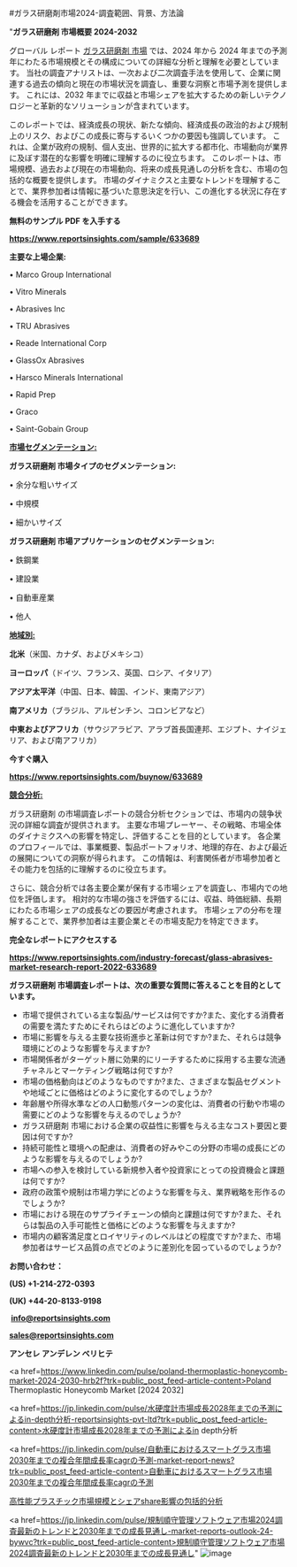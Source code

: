 #ガラス研磨剤市場2024-調査範囲、背景、方法論

"<strong>ガラス研磨剤 市場概要 2024-2032</strong>

グローバル レポート <a href=https://www.reportsinsights.com/sample/633689>ガラス研磨剤 市場</a> では、2024 年から 2024 年までの予測年にわたる市場規模とその構成についての詳細な分析と理解を必要としています。 当社の調査アナリストは、一次および二次調査手法を使用して、企業に関連する過去の傾向と現在の市場状況を調査し、重要な洞察と市場予測を提供します。 これには、2032 年までに収益と市場シェアを拡大​​するための新しいテクノロジーと革新的なソリューションが含まれています。

このレポートでは、経済成長の現状、新たな傾向、経済成長の政治的および規制上のリスク、およびこの成長に寄与するいくつかの要因も強調しています。 これは、企業が政府の規制、個人支出、世界的に拡大する都市化、市場動向が業界に及ぼす潜在的な影響を明確に理解するのに役立ちます。 このレポートは、市場規模、過去および現在の市場動向、将来の成長見通しの分析を含む、市場の包括的な概要を提供します。 市場のダイナミクスと主要なトレンドを理解することで、業界参加者は情報に基づいた意思決定を行い、この進化する状況に存在する機会を活用することができます。

<strong><b>無料のサンプル PDF を入手する</b></strong>

<a href=https://www.reportsinsights.com/sample/633689><strong><u>https://www.reportsinsights.com/sample/633689</u></strong></a>

<strong>主要な上場企業:</strong>

• Marco Group International

• Vitro Minerals

• Abrasives Inc

• TRU Abrasives

• Reade International Corp

• GlassOx Abrasives

• Harsco Minerals International

• Rapid Prep

• Graco

• Saint-Gobain Group

<strong><u>市場セグメンテーション</u></strong><strong><u>:</u></strong>

<strong>ガラス研磨剤 市場タイプのセグメンテーション:</strong>

• 余分な粗いサイズ

• 中規模

• 細かいサイズ

<strong>ガラス研磨剤 市場アプリケーションのセグメンテーション:</strong>

• 鉄鋼業

• 建設業

• 自動車産業

• 他人

<strong><u>地域別</u></strong><strong><u>:</u></strong>

<strong>北米</strong>（米国、カナダ、およびメキシコ）

<strong>ヨーロッパ</strong>（ドイツ、フランス、英国、ロシア、イタリア）

<strong>アジア太平洋</strong>（中国、日本、韓国、インド、東南アジア）

<strong>南アメリカ</strong>（ブラジル、アルゼンチン、コロンビアなど）

<strong>中東およびアフリカ</strong>（サウジアラビア、アラブ首長国連邦、エジプト、ナイジェリア、および南アフリカ）

<strong>今すぐ購入</strong>

<a href=https://www.reportsinsights.com/buynow/633689><strong><u>https://www.reportsinsights.com/buynow/633689</u></strong></a>

<strong><u>競合分析:</u></strong>

ガラス研磨剤 の市場調査レポートの競合分析セクションでは、市場内の競争状況の詳細な調査が提供されます。 主要な市場プレーヤー、その戦略、市場全体のダイナミクスへの影響を特定し、評価することを目的としています。 各企業のプロフィールでは、事業概要、製品ポートフォリオ、地理的存在、および最近の展開についての洞察が得られます。 この情報は、利害関係者が市場参加者とその能力を包括的に理解するのに役立ちます。

さらに、競合分析では各主要企業が保有する市場シェアを調査し、市場内での地位を評価します。 相対的な市場の強さを評価するには、収益、時価総額、長期にわたる市場シェアの成長などの要因が考慮されます。 市場シェアの分布を理解することで、業界参加者は主要企業とその市場支配力を特定できます。

<strong>完全なレポートにアクセスする</strong>

<a href=https://www.reportsinsights.com/industry-forecast/glass-abrasives-market-research-report-2022-633689><strong><u><b>https://www.reportsinsights.com/industry-forecast/glass-abrasives-market-research-report-2022-633689</b></u></strong></a>

<strong><b>ガラス研磨剤 市場調査レポートは、次の重要な質問に答えることを目的としています。</b></strong>
<ul>
  <li>市場で提供されている主な製品/サービスは何ですか?また、変化する消費者の需要を満たすためにそれらはどのように進化していますか?</li>
  <li>市場に影響を与える主要な技術進歩と革新は何ですか?また、それらは競争環境にどのような影響を与えますか?</li>
  <li>市場関係者がターゲット層に効果的にリーチするために採用する主要な流通チャネルとマーケティング戦略は何ですか?</li>
  <li>市場の価格動向はどのようなものですか?また、さまざまな製品セグメントや地域ごとに価格はどのように変化するのでしょうか?</li>
  <li>年齢層や所得水準などの人口動態パターンの変化は、消費者の行動や市場の需要にどのような影響を与えるのでしょうか?</li>
  <li>ガラス研磨剤 市場における企業の収益性に影響を与える主なコスト要因と要因は何ですか?</li>
  <li>持続可能性と環境への配慮は、消費者の好みやこの分野の市場の成長にどのような影響を与えるのでしょうか?</li>
  <li>市場への参入を検討している新規参入者や投資家にとっての投資機会と課題は何ですか?</li>
  <li>政府の政策や規制は市場力学にどのような影響を与え、業界戦略を形作るのでしょうか?</li>
  <li>市場における現在のサプライチェーンの傾向と課題は何ですか?また、それらは製品の入手可能性と価格にどのような影響を与えますか?</li>
  <li>市場内の顧客満足度とロイヤリティのレベルはどの程度ですか?また、市場参加者はサービス品質の点でどのように差別化を図っているのでしょうか?</li>
</ul>
<strong>お問い合わせ：</strong>

<strong>(US) +1-214-272-0393</strong>

<strong>(UK) +44-20-8133-9198</strong>

<strong> </strong><a href=info@reportsinsights.com><strong><u>info@reportsinsights.com</u></strong></a>

<a href=sales@reportsinsights.com><strong><u>sales@reportsinsights.com</u></strong></a>

<strong>アンセレ アンデレン ベリヒテ</strong>

<a href=https://www.linkedin.com/pulse/poland-thermoplastic-honeycomb-market-2024-2030-hrb2f?trk=public_post_feed-article-content>Poland Thermoplastic Honeycomb Market [2024 2032]</a>

<a href=https://jp.linkedin.com/pulse/水硬度計市場成長2028年までの予測によるin-depth分析-reportsinsights-pvt-ltd?trk=public_post_feed-article-content>水硬度計市場成長2028年までの予測によるin depth分析</a>

<a href=https://jp.linkedin.com/pulse/自動車におけるスマートグラス市場2030年までの複合年間成長率cagrの予測-market-report-news?trk=public_post_feed-article-content>自動車におけるスマートグラス市場2030年までの複合年間成長率cagrの予測</a>

<a href=https://www.linkedin.com/pulse/高性能プラスチック市場規模とシェアshare影響の包括的分析-reports-insights-expert-f82ff/>高性能プラスチック市場規模とシェアshare影響の包括的分析</a>

<a href=https://jp.linkedin.com/pulse/規制順守管理ソフトウェア市場2024調査最新のトレンドと2030年までの成長見通し-market-reports-outlook-24-bywvc?trk=public_post_feed-article-content>規制順守管理ソフトウェア市場2024調査最新のトレンドと2030年までの成長見通し</a>"
![image](https://github.com/ahaan12367/RIMarket24/assets/158471582/bd363d26-9c8c-4b32-af79-5bf4987ee249)
